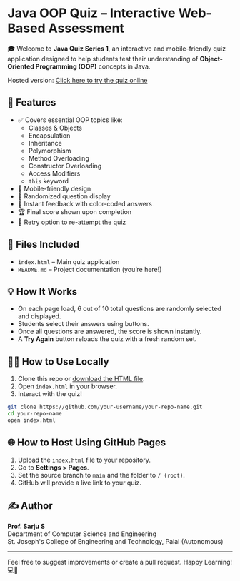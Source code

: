 
# Java OOP Quiz – Interactive Web-Based Assessment

🎓 Welcome to **Java Quiz Series 1**, an interactive and mobile-friendly quiz application designed to help students test their understanding of **Object-Oriented Programming (OOP)** concepts in Java.

Hosted version: [Click here to try the quiz online](https://your-username.github.io/your-repo-name/)

## 🚀 Features

- ✅ Covers essential OOP topics like:
  - Classes & Objects
  - Encapsulation
  - Inheritance
  - Polymorphism
  - Method Overloading
  - Constructor Overloading
  - Access Modifiers
  - `this` keyword
- 📱 Mobile-friendly design
- 🎯 Randomized question display
- 🧠 Instant feedback with color-coded answers
- 🏆 Final score shown upon completion
- 🔁 Retry option to re-attempt the quiz

## 📂 Files Included

- `index.html` – Main quiz application
- `README.md` – Project documentation (you’re here!)

## 💡 How It Works

- On each page load, 6 out of 10 total questions are randomly selected and displayed.
- Students select their answers using buttons.
- Once all questions are answered, the score is shown instantly.
- A **Try Again** button reloads the quiz with a fresh random set.

## 👨‍💻 How to Use Locally

1. Clone this repo or [download the HTML file](./index.html).
2. Open `index.html` in your browser.
3. Interact with the quiz!

```bash
git clone https://github.com/your-username/your-repo-name.git
cd your-repo-name
open index.html
```

## 🌐 How to Host Using GitHub Pages

1. Upload the `index.html` file to your repository.
2. Go to **Settings > Pages**.
3. Set the source branch to `main` and the folder to `/ (root)`.
4. GitHub will provide a live link to your quiz.

## ✍️ Author

**Prof. Sarju S**  
Department of Computer Science and Engineering  
St. Joseph's College of Engineering and Technology, Palai (Autonomous)

---

Feel free to suggest improvements or create a pull request. Happy Learning! 💻📘
